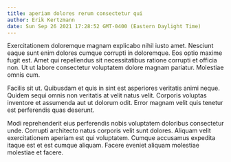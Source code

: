 ```yaml
---
title: aperiam dolores rerum consectetur qui
author: Erik Kertzmann
date: Sun Sep 26 2021 17:28:52 GMT-0400 (Eastern Daylight Time)
---
```

Exercitationem doloremque magnam explicabo nihil iusto amet. Nesciunt eaque sunt enim dolores cumque corrupti in doloremque. Eos optio maxime fugit est. Amet qui repellendus sit necessitatibus ratione corrupti et officia non. Ut ut labore consectetur voluptatem dolore magnam pariatur. Molestiae omnis cum.

 Facilis sit ut. Quibusdam et quis in sint est asperiores veritatis animi neque. Quidem sequi omnis non veritatis at velit natus velit. Corporis voluptas inventore et assumenda aut ut dolorum odit. Error magnam velit quis tenetur est perferendis quas deserunt.

 Modi reprehenderit eius perferendis nobis voluptatem doloribus consectetur unde. Corrupti architecto natus corporis velit sunt dolores. Aliquam velit exercitationem aperiam est qui voluptatem. Cumque accusamus expedita itaque est et est cumque aliquam. Facere eveniet aliquam molestiae molestiae et facere.